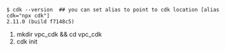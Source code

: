 ```
$ cdk --version  ## you can set alias to point to cdk location [alias cdk="npx cdk"]
2.11.0 (build f7148c5) 
```

1. mkdir vpc_cdk && cd vpc_cdk
2. cdk init
